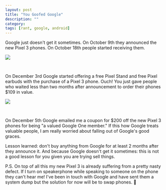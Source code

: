 ```yaml
---
layout: post
title: "You Goofed Google"
description: ""
category: 
tags: [rant, google, android]
---
```


Google just doesn't get it sometimes. On October 9th they announced the new Pixel 3 phones. On October 18th people started receiving them.

<div>
	<img class="rounded-corners" style="max-width: 600px; border: 1px; margin-bottom: 20px;" src="{{ site.images2018 }}/12-06/free.png"/>
	<p class="caption-text" style="line-height: 1.5em; margin-bottom: 24px;"><strong></strong></p>
</div>

On December 3rd Google started offering a free Pixel Stand and free Pixel earbuds with the purchase of a Pixel 3 phone. Ouch! You just gave people who waited less than two months after announcement to order their phones $109 in value.

<div>
	<img class="rounded-corners" style="max-width: 400px; border: 1px; margin-bottom: 20px;" src="{{ site.images2018 }}/12-06/200.png"/>
	<p class="caption-text" style="line-height: 1.5em; margin-bottom: 24px;"><strong></strong></p>
</div>

On December 5th Google emailed me a coupon for $200 off the new Pixel 3 phones for being "a valued Google One member." If this how Google treats valuable people, I am really worried about falling out of Google's good graces.

Lesson learned: don't buy anything from Google for at least 2 months after they announce it. And because Google doesn't get it sometimes: this is not a good lesson for you given you are trying sell things.

P.S. On top of all this my new Pixel 3 is already suffering from a pretty nasty defect. If I turn on speakerphone while speaking to someone on the phone they can't hear me! I've been in touch with Google and have sent them a system dump but the solution for now will be to swap phones. 🤞
